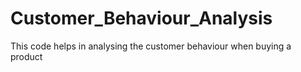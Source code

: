 # Customer_Behaviour_Analysis
This code helps in analysing the customer behaviour when buying a product
